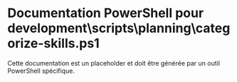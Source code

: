 # Documentation PowerShell pour development\scripts\planning\categorize-skills.ps1

Cette documentation est un placeholder et doit être générée par un outil PowerShell spécifique.
